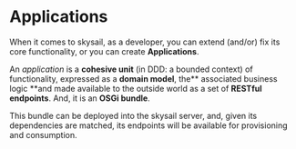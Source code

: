 # Applications

When it comes to skysail, as a developer, you can extend \(and/or\) fix its core functionality, or you can create **Applications**.

An _application_ is a **cohesive unit** \(in DDD: a bounded context\) of functionality, expressed as a **domain model**, the** associated business logic **and made available to the outside world as a set of **RESTful endpoints**. And, it is an **OSGi bundle**.

This bundle can be deployed into the skysail server, and, given its dependencies are matched, its endpoints will be available for provisioning and consumption.



